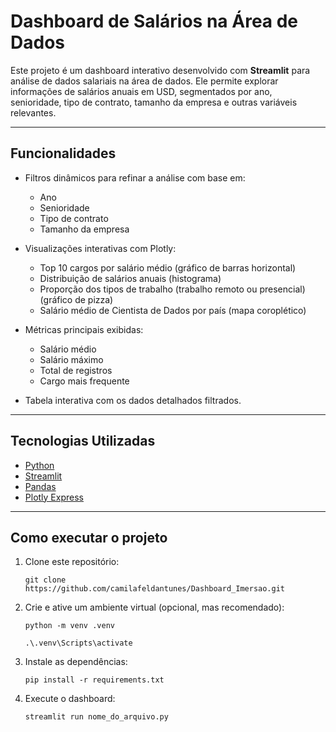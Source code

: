# Dashboard de Salários na Área de Dados

Este projeto é um dashboard interativo desenvolvido com **Streamlit** para análise de dados salariais na área de dados. Ele permite explorar informações de salários anuais em USD, segmentados por ano, senioridade, tipo de contrato, tamanho da empresa e outras variáveis relevantes.

---

## Funcionalidades

- Filtros dinâmicos para refinar a análise com base em:
  - Ano
  - Senioridade
  - Tipo de contrato
  - Tamanho da empresa

- Visualizações interativas com Plotly:
  - Top 10 cargos por salário médio (gráfico de barras horizontal)
  - Distribuição de salários anuais (histograma)
  - Proporção dos tipos de trabalho (trabalho remoto ou presencial) (gráfico de pizza)
  - Salário médio de Cientista de Dados por país (mapa coroplético)

- Métricas principais exibidas:
  - Salário médio
  - Salário máximo
  - Total de registros
  - Cargo mais frequente

- Tabela interativa com os dados detalhados filtrados.

---

## Tecnologias Utilizadas

- [Python](https://www.python.org/)
- [Streamlit](https://streamlit.io/)
- [Pandas](https://pandas.pydata.org/)
- [Plotly Express](https://plotly.com/python/plotly-express/)

---

## Como executar o projeto

1. Clone este repositório:
    ```
   git clone https://github.com/camilafeldantunes/Dashboard_Imersao.git
    ```

2. Crie e ative um ambiente virtual (opcional, mas recomendado):
    ```
    python -m venv .venv
   
    .\.venv\Scripts\activate
    ```

4. Instale as dependências:
    ```
    pip install -r requirements.txt
    ```

5. Execute o dashboard:
    ```
    streamlit run nome_do_arquivo.py
    ```




